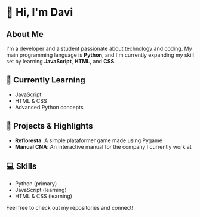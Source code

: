 # 👋 Hi, I'm Davi

## About Me

I'm a developer and a student passionate about technology and coding. My main programming language is **Python**, and I'm currently expanding my skill set by learning **JavaScript**, **HTML**, and **CSS**.

## 🌱 Currently Learning

- JavaScript
- HTML & CSS
- Advanced Python concepts

## 🚀 Projects & Highlights

- **Refloresta**: A simple plataformer game made using Pygame
- **Manual CNA**: An interactive manual for the company I currently work at

## 💻 Skills

- Python (primary)
- JavaScript (learning)
- HTML & CSS (learning)

Feel free to check out my repositories and connect!
